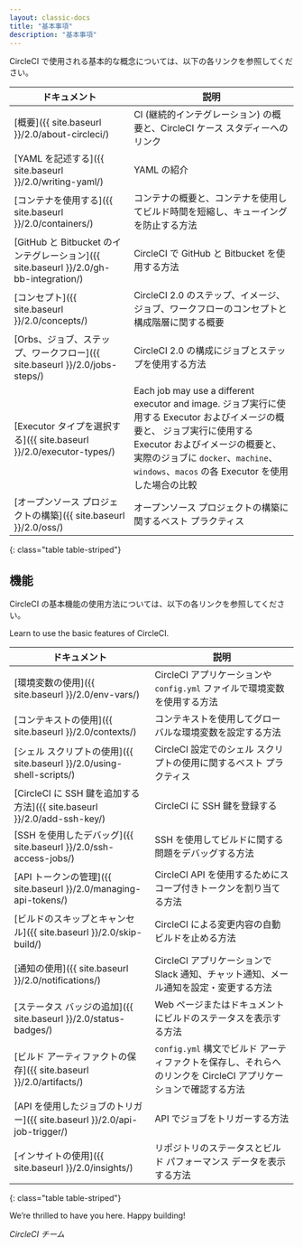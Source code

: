 ```yaml
---
layout: classic-docs
title: "基本事項"
description: "基本事項"
---
```



CircleCI で使用される基本的な概念については、以下の各リンクを参照してください。

| ドキュメント                                                                     | 説明                                                                                                                                                                                     |
| -------------------------------------------------------------------------- | -------------------------------------------------------------------------------------------------------------------------------------------------------------------------------------- |
| [概要]({{ site.baseurl }}/2.0/about-circleci/)                               | CI (継続的インテグレーション) の概要と、CircleCI ケース スタディーへのリンク                                                                                                                                         |
| [YAML を記述する]({{ site.baseurl }}/2.0/writing-yaml/)                         | YAML の紹介                                                                                                                                                                               |
| [コンテナを使用する]({{ site.baseurl }}/2.0/containers/)                            | コンテナの概要と、コンテナを使用してビルド時間を短縮し、キューイングを防止する方法                                                                                                                                              |
| [GitHub と Bitbucket のインテグレーション]({{ site.baseurl }}/2.0/gh-bb-integration/) | CircleCI で GitHub と Bitbucket を使用する方法                                                                                                                                                  |
| [コンセプト]({{ site.baseurl }}/2.0/concepts/)                                  | CircleCI 2.0 のステップ、イメージ、ジョブ、ワークフローのコンセプトと構成階層に関する概要                                                                                                                                    |
| [Orbs、ジョブ、ステップ、ワークフロー]({{ site.baseurl }}/2.0/jobs-steps/)                 | CircleCI 2.0 の構成にジョブとステップを使用する方法                                                                                                                                                       |
| [Executor タイプを選択する]({{ site.baseurl }}/2.0/executor-types/)                | Each job may use a different executor and image. ジョブ実行に使用する Executor およびイメージの概要と、 ジョブ実行に使用する Executor およびイメージの概要と、 実際のジョブに `docker`、`machine`、`windows`、`macos` の各 Executor を使用した場合の比較 |
| [オープンソース プロジェクトの構築]({{ site.baseurl }}/2.0/oss/)                           | オープンソース プロジェクトの構築に関するベスト プラクティス                                                                                                                                                        |
{: class="table table-striped"}

## 機能
CircleCI の基本機能の使用方法については、以下の各リンクを参照してください。

Learn to use the basic features of CircleCI.

| ドキュメント                                                         | 説明                                                                  |
| -------------------------------------------------------------- | ------------------------------------------------------------------- |
| [環境変数の使用]({{ site.baseurl }}/2.0/env-vars/)                    | CircleCI アプリケーションや `config.yml` ファイルで環境変数を使用する方法                    |
| [コンテキストの使用]({{ site.baseurl }}/2.0/contexts/)                  | コンテキストを使用してグローバルな環境変数を設定する方法                                        |
| [シェル スクリプトの使用]({{ site.baseurl }}/2.0/using-shell-scripts/)    | CircleCI 設定でのシェル スクリプトの使用に関するベスト プラクティス                             |
| [CircleCI に SSH 鍵を追加する方法]({{ site.baseurl }}/2.0/add-ssh-key/) | CircleCI に SSH 鍵を登録する                                               |
| [SSH を使用したデバッグ]({{ site.baseurl }}/2.0/ssh-access-jobs/)       | SSH を使用してビルドに関する問題をデバッグする方法                                         |
| [API トークンの管理]({{ site.baseurl }}/2.0/managing-api-tokens/)     | CircleCI API を使用するためにスコープ付きトークンを割り当てる方法                             |
| [ビルドのスキップとキャンセル]({{ site.baseurl }}/2.0/skip-build/)           | CircleCI による変更内容の自動ビルドを止める方法                                        |
| [通知の使用]({{ site.baseurl }}/2.0/notifications/)                 | CircleCI アプリケーションで Slack 通知、チャット通知、メール通知を設定・変更する方法                  |
| [ステータス バッジの追加]({{ site.baseurl }}/2.0/status-badges/)          | Web ページまたはドキュメントにビルドのステータスを表示する方法                                   |
| [ビルド アーティファクトの保存]({{ site.baseurl }}/2.0/artifacts/)           | `config.yml` 構文でビルド アーティファクトを保存し、それらへのリンクを CircleCI アプリケーションで確認する方法 |
| [API を使用したジョブのトリガー]({{ site.baseurl }}/2.0/api-job-trigger/)   | API でジョブをトリガーする方法                                                   |
| [インサイトの使用]({{ site.baseurl }}/2.0/insights/)                   | リポジトリのステータスとビルド パフォーマンス データを表示する方法                                  |
{: class="table table-striped"}

We’re thrilled to have you here. Happy building!

_CircleCI チーム_
